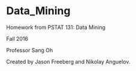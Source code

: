 # Data_Mining
Homework from PSTAT 131: Data Mining

Fall 2016

Professor Sang Oh

Created by Jason Freeberg and Nikolay Anguelov.
